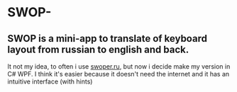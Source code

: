 # SWOP-

## SWOP is a mini-app to translate of keyboard layout from russian to english and back.
It not my idea, to often i use [swoper.ru]([https://swoper.ru/]), but now i decide make my version in C# WPF.
I think it's easier because it doesn't need the internet and it has an intuitive interface (with hints)
